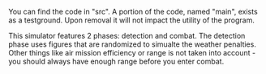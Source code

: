 You can find the code in "src". 
A portion of the code, named "main", exists as a testground. Upon removal it will not impact the utility of the program. 

This simulator features 2 phases: detection and combat. The detection phase uses figures that are randomized to simualte the weather penalties.
Other things like air mission efficiency or range is not taken into account - you should always have enough range before you enter combat. 
